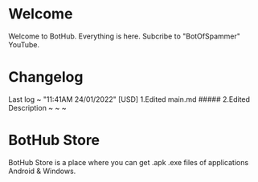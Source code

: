 # Welcome
Welcome to BotHub. Everything is here. Subcribe to "BotOfSpammer" YouTube.
# Changelog
Last log ~ "11:41AM 24/01/2022" [USD]
1.Edited main.md #####
2.Edited Description
~ ~ ~
# BotHub Store
BotHub Store is a place where you can get .apk .exe files of applications Android & Windows.
